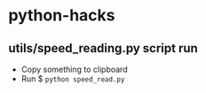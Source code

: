 # python-hacks

## utils/speed_reading.py script run
- Copy something to clipboard
- Run $ `python speed_read.py`
